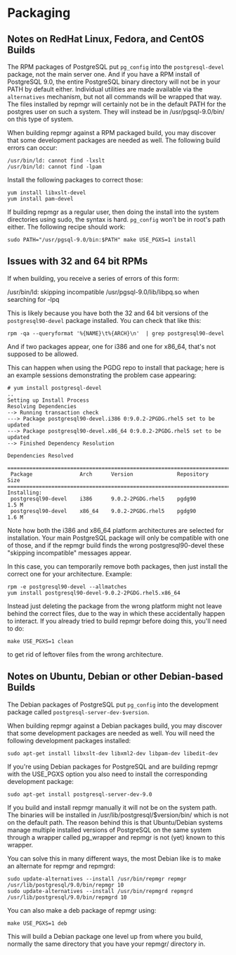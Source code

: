 Packaging
=========

Notes on RedHat Linux, Fedora, and CentOS Builds
------------------------------------------------

The RPM packages of PostgreSQL put `pg_config` into the `postgresql-devel`
package, not the main server one.  And if you have a RPM install of PostgreSQL
9.0, the entire PostgreSQL binary directory will not be in your PATH by default
either.  Individual utilities are made available via the `alternatives`
mechanism, but not all commands will be wrapped that way.  The files installed
by repmgr will certainly not be in the default PATH for the postgres user
on such a system.  They will instead be in /usr/pgsql-9.0/bin/ on this
type of system.

When building repmgr against a RPM packaged build, you may discover that some
development packages are needed as well.  The following build errors can
occur:

    /usr/bin/ld: cannot find -lxslt
    /usr/bin/ld: cannot find -lpam

Install the following packages to correct those:


    yum install libxslt-devel
    yum install pam-devel

If building repmgr as a regular user, then doing the install into the system
directories using sudo, the syntax is hard.  `pg_config` won't be in root's
path either.  The following recipe should work:

    sudo PATH="/usr/pgsql-9.0/bin:$PATH" make USE_PGXS=1 install


Issues with 32 and 64 bit RPMs
------------------------------

If when building, you receive a series of errors of this form:

  /usr/bin/ld: skipping incompatible /usr/pgsql-9.0/lib/libpq.so when searching for -lpq

This is likely because you have both the 32 and 64 bit versions of the
`postgresql90-devel` package installed.  You can check that like this:

    rpm -qa --queryformat '%{NAME}\t%{ARCH}\n'  | grep postgresql90-devel

And if two packages appear, one for i386 and one for x86_64, that's not supposed
to be allowed.

This can happen when using the PGDG repo to install that package;
here is an example sessions demonstrating the problem case appearing:


    # yum install postgresql-devel
    ..
    Setting up Install Process
    Resolving Dependencies
    --> Running transaction check
    ---> Package postgresql90-devel.i386 0:9.0.2-2PGDG.rhel5 set to be updated
    ---> Package postgresql90-devel.x86_64 0:9.0.2-2PGDG.rhel5 set to be updated
    --> Finished Dependency Resolution

    Dependencies Resolved

    =========================================================================
     Package               Arch      Version              Repository    Size
    =========================================================================
    Installing:
     postgresql90-devel    i386      9.0.2-2PGDG.rhel5    pgdg90        1.5 M
     postgresql90-devel    x86_64    9.0.2-2PGDG.rhel5    pgdg90        1.6 M


Note how both the i386 and x86_64 platform architectures are selected for
installation.  Your main PostgreSQL package will only be compatible with one of
those, and if the repmgr build finds the wrong postgresql90-devel these
"skipping incompatible" messages appear.

In this case, you can temporarily remove both packages, then just install the
correct one for your architecture.  Example:

    rpm -e postgresql90-devel --allmatches
    yum install postgresql90-devel-9.0.2-2PGDG.rhel5.x86_64

Instead just deleting the package from the wrong platform might not leave behind
the correct files, due to the way in which these accidentally happen to interact.
If you already tried to build repmgr before doing this, you'll need to do:

    make USE_PGXS=1 clean

to get rid of leftover files from the wrong architecture.

Notes on Ubuntu, Debian or other Debian-based Builds
----------------------------------------------------

The Debian packages of PostgreSQL put `pg_config` into the development package
called `postgresql-server-dev-$version`.

When building repmgr against a Debian packages build, you may discover that some
development packages are needed as well. You will need the following development
packages installed:

    sudo apt-get install libxslt-dev libxml2-dev libpam-dev libedit-dev

If you're using Debian packages for PostgreSQL and are building repmgr with the
USE_PGXS option you also need to install the corresponding development package:

    sudo apt-get install postgresql-server-dev-9.0

If you build and install repmgr manually it will not be on the system path. The
binaries will be installed in /usr/lib/postgresql/$version/bin/ which is not on
the default path. The reason behind this is that Ubuntu/Debian systems manage
multiple installed versions of PostgreSQL on the same system through a wrapper
called pg_wrapper and repmgr is not (yet) known to this wrapper.

You can solve this in many different ways, the most Debian like is to make an
alternate for repmgr and repmgrd:

    sudo update-alternatives --install /usr/bin/repmgr repmgr /usr/lib/postgresql/9.0/bin/repmgr 10
    sudo update-alternatives --install /usr/bin/repmgrd repmgrd /usr/lib/postgresql/9.0/bin/repmgrd 10

You can also make a deb package of repmgr using:

    make USE_PGXS=1 deb

This will build a Debian package one level up from where you build, normally the
same directory that you have your repmgr/ directory in.
